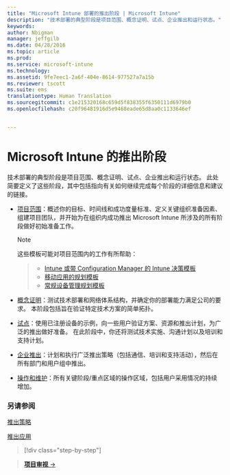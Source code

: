 ```yaml
---
title: "Microsoft Intune 部署的推出阶段 | Microsoft Intune"
description: "技术部署的典型阶段是项目范围、概念证明、试点、企业推出和运行状态。"
keywords: 
author: Nbigman
manager: jeffgilb
ms.date: 04/28/2016
ms.topic: article
ms.prod: 
ms.service: microsoft-intune
ms.technology: 
ms.assetid: 9fe7eec1-2a6f-404e-8614-977527a7a15b
ms.reviewer: tscott
ms.suite: ems
translationtype: Human Translation
ms.sourcegitcommit: c1e215320168c659d5f838355f6350111d6979b0
ms.openlocfilehash: c20f96481916d5e9468eade65d8aa0c1133646ef


---
```



# Microsoft Intune 的推出阶段
技术部署的典型阶段是项目范围、概念证明、试点、企业推出和运行状态。 此处简要定义了这些阶段，其中包括指向有关如何继续完成每个阶段的详细信息和建议的链接。

-   [项目范围](project-scope.md)：概述你的目标、时间线和成功度量标准、定义关键组织准备因素、组建项目团队，并开始为在组织内成功推出 Microsoft Intune 所涉及的所有阶段做好初始准备工作。
     > [!NOTE]           
       这些模板可能对项目范围内的工作有所帮助：
        
    >- [Intune 或带 Configuration Manager 的 Intune 决策模板](https://gallery.technet.microsoft.com/Intune-or-Intune-with-900e8a78)
    >- [移动应用的规划模板](https://gallery.technet.microsoft.com/Mobile-app-planning-18689d59)
    >- [常规设备管理规划模板](https://gallery.technet.microsoft.com/General-device-management-334c3792)
    

-   [概念证明](proof-of-concept.md)：测试技术部署和网络体系结构，并确定你的部署能力满足公司的要求。 本阶段包括旨在验证特定技术方案的简单拓扑。  

-   [试点](pilot.md)：使用已注册设备的示例，向一些用户验证方案、资源和推出计划，为广泛的推出做好准备。  在此阶段中，你还将测试技术实施、沟通计划以及培训和支持计划。
-   [企业推出](enterprise-rollout.md)：计划和执行广泛推出策略（包括通信、培训和支持活动），然后在所有部门和用户组中推出。

-   [操作和维护](operations-and-maintenance.md)：所有关键阶段/重点区域的操作区域，包括用户采用情况的持续增加。

### 另请参阅

[推出策略](policy-rollout.md)

[推出应用](application-rollout.md)


<!--
These should be linked to topics in the plan & design section once it is back in the TOC
## Rolling out policies and apps
These topics will help you plan for the rollout of new policies and apps:
-   **[Roll out policies](policy-rollout.md)**

-   **[Roll out apps](application-rollout.md)**
-->


>[!div class="step-by-step"]

>[**项目审视** &rarr;](project-scope.md)  



<!--HONumber=Jul16_HO3-->


